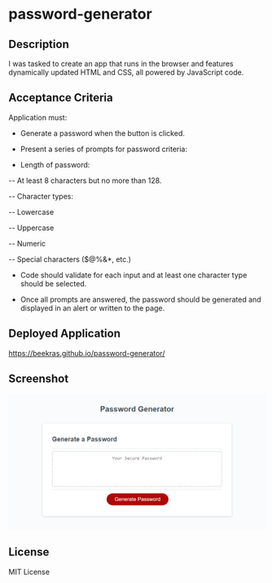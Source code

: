 # password-generator

## Description

I was tasked to create an app that runs in the browser and features dynamically updated HTML and CSS, all powered by JavaScript code.

## Acceptance Criteria
Application must:

- Generate a password when the button is clicked.

- Present a series of prompts for password criteria:

- Length of password:

 -- At least 8 characters but no more than 128.

 -- Character types:

 -- Lowercase

 -- Uppercase

 -- Numeric

 -- Special characters ($@%&*, etc.)

- Code should validate for each input and at least one character type should be selected.

- Once all prompts are answered, the password should be generated and displayed in an alert or written to the page.


## Deployed Application

https://beekras.github.io/password-generator/

## Screenshot

![Alt text](image.png)

## License

MIT License
